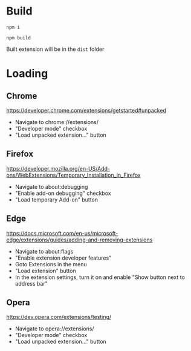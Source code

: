 # Build

`npm i`

`npm build`

Built extension will be in the `dist` folder


# Loading

## Chrome
https://developer.chrome.com/extensions/getstarted#unpacked

- Navigate to chrome://extensions/
- "Developer mode" checkbox
- "Load unpacked extension..." button

## Firefox
https://developer.mozilla.org/en-US/Add-ons/WebExtensions/Temporary_Installation_in_Firefox

- Navigate to about:debugging
- "Enable add-on debugging" checkbox
- "Load temporary Add-on" button

## Edge
https://docs.microsoft.com/en-us/microsoft-edge/extensions/guides/adding-and-removing-extensions

- Navigate to about:flags
- "Enable extension developer features"
- Goto Extensions in the menu
- "Load extension" button
- In the extension settings, turn it on and enable "Show button next to address bar"

## Opera
https://dev.opera.com/extensions/testing/

- Navigate to opera://extensions/
- "Developer mode" checkbox
- "Load unpacked extension..." button
